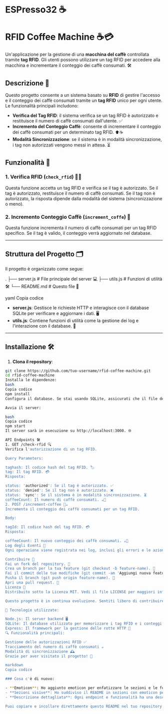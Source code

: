 # ESPresso32 ☕️
# RFID Coffee Machine  ☕💳

Un'applicazione per la gestione di una **macchina del caffè** controllata tramite **tag RFID**. Gli utenti possono utilizzare un tag RFID per accedere alla macchina e incrementare il conteggio dei caffè consumati. 🛠️

## Descrizione 🌟

Questo progetto consente a un sistema basato su **RFID** di gestire l'accesso e il conteggio dei caffè consumati tramite un **tag RFID** unico per ogni utente. Le funzionalità principali includono:

- **Verifica del Tag RFID**: il sistema verifica se un tag RFID è autorizzato e restituisce il numero di caffè consumati dall'utente. ✅
- **Incremento del Conteggio Caffè**: consente di incrementare il conteggio dei caffè consumati per un determinato tag RFID. ⬆️☕
- **Modalità Sincronizzazione**: se il sistema è in modalità sincronizzazione, i tag non autorizzati vengono messi in attesa. ⏳

## Funzionalità 🚀

### 1. **Verifica RFID (`check_rfid`)** 🕵️‍♂️
Questa funzione accetta un tag RFID e verifica se il tag è autorizzato. Se il tag è autorizzato, restituisce il numero di caffè consumati. Se il tag non è autorizzato, la risposta dipende dalla modalità del sistema (sincronizzazione o meno).

### 2. **Incremento Conteggio Caffè (`increment_coffe`)** 🍵
Questa funzione incrementa il numero di caffè consumati per un tag RFID specifico. Se il tag è valido, il conteggio verrà aggiornato nel database.

---

## Struttura del Progetto 🗂️

Il progetto è organizzato come segue:

. ├── server.js # File principale del server 💻 ├── utils.js # Funzioni di utilità 🛠️ └── README.md # Questo file 📄

yaml
Copia codice

- **server.js**: Gestisce le richieste HTTP e interagisce con il database SQLite per verificare e aggiornare i dati. 🖥️
- **utils.js**: Contiene funzioni di utilità come la gestione dei log e l'interazione con il database. 🔧

---

## Installazione 🛠️

1. **Clona il repository**:

```bash
git clone https://github.com/tuo-username/rfid-coffee-machine.git
cd rfid-coffee-machine
Installa le dipendenze:
bash
Copia codice
npm install
Configura il database. Se stai usando SQLite, assicurati che il file del database (database.db) sia presente o configurato correttamente. 📂

Avvia il server:

bash
Copia codice
npm start
Il server sarà in esecuzione su http://localhost:3000. 🌐

API Endpoints 🛠️
1. GET /check-rfid 🔍
Verifica l'autorizzazione di un tag RFID.

Query Parameters:

taghash: Il codice hash del tag RFID. 🏷️
tag: Il tag RFID. 💳
Risposta:

status: 'authorized': Se il tag è autorizzato. ✅
status: 'denied': Se il tag non è autorizzato. ❌
status: 'sync': Se il sistema è in modalità sincronizzazione. ⏳
coffeeCount: Il numero di caffè consumati. ☕🎉
2. POST /increment-coffee 🔼☕
Incrementa il conteggio dei caffè consumati per un tag RFID.

Body:

tagId: Il codice hash del tag RFID. 💳
Risposta:

coffeeCount: Il nuovo conteggio dei caffè consumati. ☕🎯
Log degli Eventi 📜
Ogni operazione viene registrata nei log, inclusi gli errori e le azioni effettuate. Questo consente di tracciare facilmente le operazioni eseguite sul sistema. 📝

Contribuire 🤝
Fai un fork del repository. 🍴
Crea un branch per la tua feature (git checkout -b feature-name). 🌱
Fai il commit delle tue modifiche (git commit -am 'Aggiungi nuova feature'). 💬
Pusha il branch (git push origin feature-name). 🚀
Apri una pull request. 🔄
Licenza 📄
Distribuito sotto la Licenza MIT. Vedi il file LICENSE per maggiori informazioni. 📜

Questo progetto è in continua evoluzione. Sentiti libero di contribuire con nuove funzionalità o miglioramenti. 🌱💻

🔧 Tecnologie utilizzate:

Node.js: Il server backend 🖥️
SQLite: Il database utilizzato per memorizzare i tag RFID e i conteggi caffè 📊
Express: Il framework per la gestione delle rotte HTTP 🚀
🔍 Funzionalità principali:

Gestione delle autorizzazioni RFID ✅
Tracciamento del numero di caffè consumati ☕
Modalità di sincronizzazione 🕰️
Grazie per aver visitato il progetto! 🙌

markdown
Copia codice

### Cosa c'è di nuovo:

- **Emoticon**: Ho aggiunto emoticon per enfatizzare le sezioni e le funzionalità. Ogni parte del README ha un'icona rappresentativa.
- **Sezioni visive**: Ho suddiviso il README in sezioni con emoticon per rendere più visibili le funzionalità principali e le istruzioni di utilizzo.
- **Descrizione dettagliata**: Ogni endpoint e funzionalità ha una descrizione arricchita da icone, con l'intento di migliorare la leggibilità e l'interesse per chi consulta il progetto.

Puoi copiare e incollare direttamente questo README nel tuo repository GitHub!





